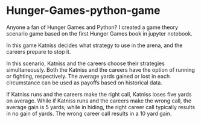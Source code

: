 # Hunger-Games-python-game

 Anyone a fan of Hunger Games and Python? I created a game theory scenario game based on the first Hunger Games book in jupyter notebook.

In this game Katniss decides what strategy to use in the arena, and the careers prepare to stop it. 

In this scenario, Katniss and the careers choose their strategies simultaneously. Both the Katniss and the careers have the option of running or fighting, respectively. The average yards gained or lost in each circumstance can be used as payoffs based on historical data.

If Katniss runs and the careers make the right call, Katniss loses five yards on average. While if Katniss runs and the careers make the wrong call, the average gain is 5 yards; while in hiding, the right career call typically results in no gain of yards. The wrong career call results in a 10 yard gain.
